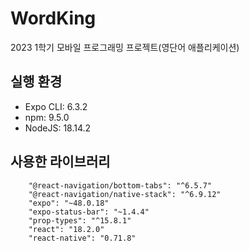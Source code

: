 # WordKing
2023 1학기 모바일 프로그래밍 프로젝트(영단어 애플리케이션)

## 실행 환경
- Expo CLI: 6.3.2
- npm: 9.5.0
- NodeJS: 18.14.2

## 사용한 라이브러리
```
    "@react-navigation/bottom-tabs": "^6.5.7"
    "@react-navigation/native-stack": "^6.9.12"
    "expo": "~48.0.18"
    "expo-status-bar": "~1.4.4"
    "prop-types": "^15.8.1"
    "react": "18.2.0"
    "react-native": "0.71.8"
```

